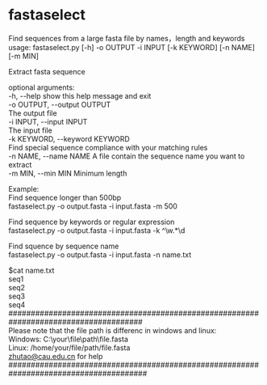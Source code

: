 # fastaselect
Find sequences from a large fasta file by names，length and keywords  
usage: fastaselect.py [-h] -o OUTPUT -i INPUT [-k KEYWORD] [-n NAME] [-m MIN]  

Extract fasta sequence  

optional arguments:  
  -h, --help            show this help message and exit  
  -o OUTPUT, --output OUTPUT  
                        The output file  
  -i INPUT, --input INPUT  
                        The input file  
  -k KEYWORD, --keyword KEYWORD  
                        Find special sequence compliance with your matching
                        rules  
  -n NAME, --name NAME  A file contain the sequence name you want to extract  
  -m MIN, --min MIN     Minimum length  
  
Example:  
Find sequence longer than 500bp  
fastaselect.py -o output.fasta -i input.fasta -m 500  
  
Find sequence by keywords or regular expression  
fastaselect.py -o output.fasta -i input.fasta -k ^\w.*\d  

Find squence by sequence name  
fastaselect.py -o output.fasta -i input.fasta -n name.txt  
  
$cat name.txt  
seq1  
seq2  
seq3  
seq4  
######################################################################################  
Please note that the file path is differenc in windows and linux:  
Windows: C:\\your\\file\\path\\file.fasta  
Linux: /home/your/file/path/file.fasta  
zhutao@cau.edu.cn for help  
#######################################################################################
